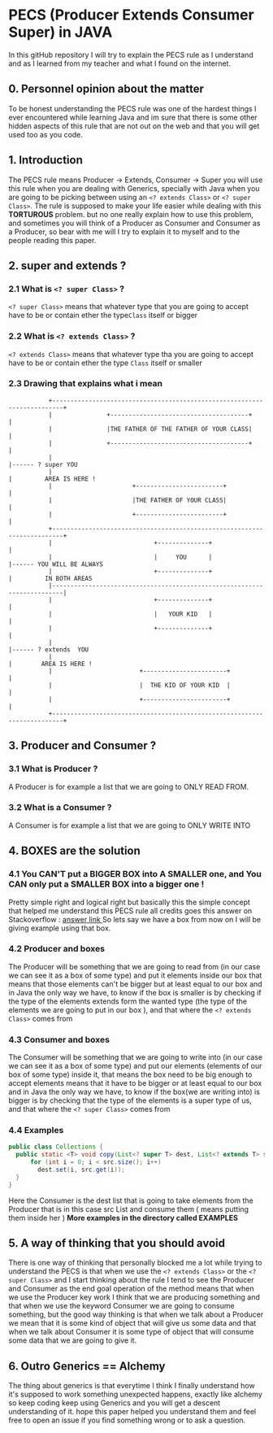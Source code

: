 # PECS (Producer Extends Consumer Super) in JAVA
In this gitHub repository I will try to explain the PECS rule as I understand and as I learned from my teacher
and what I found on the internet.

## 0.  Personnel opinion about the matter
To be honest understanding the PECS rule was one of the hardest things I ever encountered while learning Java
and im sure that there is some other hidden aspects of this rule that are not out on the web and that you will get used
too as you code. 

## 1. Introduction
The PECS rule means Producer -> Extends, Consumer -> Super you will use this rule when you are dealing with Generics,
specially with Java when you are going to be picking between using an `<? extends Class>` or `<? super Class>`.
The rule is supposed to make your life easier while dealing with this **TORTUROUS** problem. 
but no one really explain how to use this problem, and sometimes you will think of a Producer as Consumer and 
Consumer as a Producer, so bear with me will I try to explain it to myself and to the people reading this paper.

## 2. super and extends ?
### 2.1 What is `<? super Class>` ?
`<? super Class>` means that whatever type that you are going to accept have to be or contain ether the  type`Class` itself
or bigger
### 2.2 What is `<? extends Class>` ?
`<? extends Class>` means that whatever type tha you are going to accept have to be or contain ether the type `Class` itself
or smaller
### 2.3 Drawing that explains what i mean
```
           +-------------------------------------------------------------------------+                                                                                                                     
           |               +--------------------------------------+                  |                                         
           |               |THE FATHER OF THE FATHER OF YOUR CLASS|                  |                                         
           |               +--------------------------------------+                  |                                         
           |                                                                         |------ ? super YOU        
           |                                                                         |         AREA IS HERE !        
           |                      +------------------------+                         |                                         
           |                      |THE FATHER OF YOUR CLASS|                         |                                         
           |                      +------------------------+                         |                                                                                                              
           +-------------------------------------------------------------------------+                                         
           |                            +--------------+                             |                                         
           |                            |     YOU      |                             |------ YOU WILL BE ALWAYS
           |                            +--------------+                             |         IN BOTH AREAS      
           |-------------------------------------------------------------------------|                                                                                                                                                       
           |                            +--------------+                             |                                         
           |                            |   YOUR KID   |                             |                                         
           |                            +--------------+                             |                                         
           |                                                                         |------ ? extends  YOU      
           |                                                                         |        AREA IS HERE !                                               
           |                        +-----------------------+                        |                                         
           |                        |  THE KID OF YOUR KID  |                        |                                         
           |                        +-----------------------+                        |                                                                                                                                      
           +-------------------------------------------------------------------------+  
```


## 3. Producer and Consumer ?
### 3.1 What is Producer ?
A Producer is for example a list that we are going to ONLY READ FROM.

### 3.2 What is a Consumer ?
A Consumer is for example a list that we are going to ONLY WRITE INTO

## 4. BOXES are the solution

### 4.1 You CAN'T put a BIGGER BOX into A SMALLER one, and You CAN only put a SMALLER BOX into a bigger one !
Pretty simple right and logical right but basically this the simple concept that helped me understand this PECS rule
all credits goes this answer on Stackoverflow : [answer link ](https://stackoverflow.com/questions/2723397/what-is-pecs-producer-extends-consumer-super/64888058#64888058)
So lets say we have a box from now on I will be giving example using that box.

### 4.2 Producer and boxes
The Producer will be something that we are going to read from (in our case we can see it as a box of some type) and put it elements inside our box that means that those 
elements can't be  bigger but at least equal to our box and in Java the only way we have, to know if the box is smaller is by checking if the type of the elements extends form the wanted type (the type of the elements we are going to put in our box ),
and that where the `<? extends Class>` comes from 

### 4.3 Consumer and boxes
The Consumer will be something that we are going to write into (in our case we can see it as a box of some type) and put our elements (elements of our box of some type) inside it, that means the box need to be big enough to accept elements
means that it have to be bigger or at least equal to our box and in Java the only way we have, to know if the box(we are writing into) is bigger is by checking that the type of the elements is a super type of us, and that where
the `<? super Class>` comes from 

### 4.4 Examples

```java
public class Collections { 
  public static <T> void copy(List<? super T> dest, List<? extends T> src) {
      for (int i = 0; i < src.size(); i++) 
        dest.set(i, src.get(i)); 
  } 
}
```
Here the Consumer is the dest list that is going to take elements from the Producer that is in this case src List and consume them ( means putting them inside her )
**More examples in the directory called EXAMPLES**

## 5. A way of thinking that you should avoid
There is one way of thinking that personally blocked me a lot while trying to understand the PECS is that when we use the `<? extends Class>` or the `<? super Class>` and I start thinking
about the rule I tend to see the Producer and Consumer as the end goal operation of the method means that when we use the Producer key work I think that we are producing something and that when we use the 
keyword Consumer we are going to consume something, but the good way thinking is that when we talk about a Producer we mean that it is some kind of object that will give us some data
and that when we talk about Consumer it is some type of object that will consume some data that we are going to give it.

## 6. Outro  Generics == Alchemy
The thing about generics is that everytime I think I finally understand how it's supposed to work something unexpected happens, exactly like alchemy so keep coding 
keep using Generics and you  will get a descent understanding of it. hope this paper helped you understand them and feel free to open an issue if you find something wrong 
or to ask a question.



